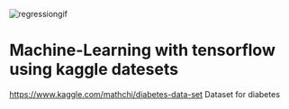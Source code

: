 ![regressiongif](https://user-images.githubusercontent.com/39417893/110021191-7dad8b80-7d3b-11eb-9dce-68e28bb68f7e.gif)
# Machine-Learning with tensorflow using kaggle datesets

https://www.kaggle.com/mathchi/diabetes-data-set Dataset for diabetes
